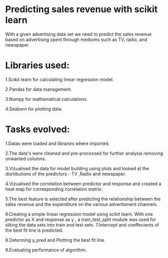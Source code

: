 # Predicting sales revenue with scikit learn
With a given advertising data set we need to predict the sales revenue based on advertising spent through mediums such as TV, radio, and newspaper.

# Libraries used:
1.Scikit learn for calculating linear regression model.

2.Pandas for data management.

3.Numpy for mathematical calculations.

4.Seaborn for plotting data.

# Tasks evolved:
1.Datas were loaded and libraries where imported.

2.The data's were cleaned and pre-processed for further analysis removing unwanted columns.

3.Vizualised the data for model building using plots and looked at the disrtibutions of the predictors - TV ,Radio and newspaper.

4.Vizualised the correlation between predictor and response and created a heat map for corresponding correlation matrix.

5.The best feature is selected after predicting the relationship between the sales revenue and the expenditure on the various advertisment channels.

6.Creating a simple linear regression model using scikit learn. With one predictor as X and response as y , a train_test_split module was used for sliting the data sets into train and test sets.
7.Intercept and coeffecients of the best fit line is predicted.

8.Determing y_pred and Plotting the best fit line.

9.Evaluating performance of algorithm.


